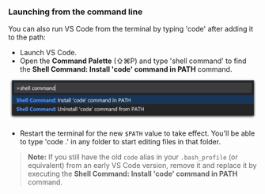 ### Launching from the command line

You can also run VS Code from the terminal by typing 'code' after adding it to the path:

- Launch VS Code.
- Open the **Command Palette** (⇧⌘P) and type 'shell command' to find the **Shell Command: Install 'code' command in PATH** command.

![macOS shell commands](../../assets/shell-command.png)

- Restart the terminal for the new `$PATH` value to take effect. You'll be able to type 'code .' in any folder to start editing files in that folder.

> **Note:** If you still have the old `code` alias in your `.bash_profile` (or equivalent) from an early VS Code version, remove it and replace it by executing the **Shell Command: Install 'code' command in PATH** command.



